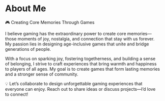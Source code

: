 
# About Me  

🎮 Creating Core Memories Through Games

I believe gaming has the extraordinary power to create core memories—those moments of joy, nostalgia, and connection that stay with us forever. My passion lies in designing age-inclusive games that unite and bridge generations of people.

With a focus on sparking joy, fostering togetherness, and building a sense of belonging, I strive to craft experiences that bring warmth and happiness to players of all ages. My goal is to create games that form lasting memories and a stronger sense of community.

💡 Let’s collaborate to design unforgettable gaming experiences that everyone can enjoy. Reach out to share ideas or discuss projects—I’d love to connect!

